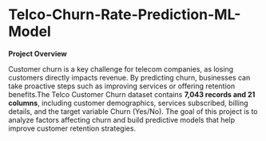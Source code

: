 # Telco-Churn-Rate-Prediction-ML-Model
**Project Overview**

Customer churn is a key challenge for telecom companies, as losing customers directly impacts revenue. By predicting churn, businesses can take proactive steps such as improving services or offering retention benefits.The Telco Customer Churn dataset contains **7,043 records and 21 columns**, including customer demographics, services subscribed, billing details, and the target variable Churn (Yes/No).
The goal of this project is to analyze factors affecting churn and build predictive models that help improve customer retention strategies.
